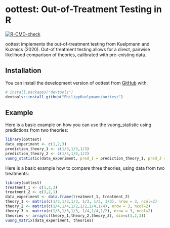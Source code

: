 
<!-- README.md is generated from README.Rmd. Please edit that file -->

# oottest: Out-of-Treatment Testing in R

<!-- badges: start -->

[![R-CMD-check](https://github.com/PhilippKuelpmann/oottest/workflows/R-CMD-check/badge.svg)](https://github.com/PhilippKuelpmann/oottest/actions)
<!-- badges: end -->

oottest implements the out-of-treatment testing from Kuelpmann and
Kuzmics (2020). Out-of treatment testing allows for a direct, pairwise
likelihood comparison of theories, calibrated with pre-existing data.

## Installation

You can install the development version of oottest from
[GitHub](https://github.com/) with:

``` r
# install.packages("devtools")
devtools::install_github("PhilippKuelpmann/oottest")
```

## Example

Here is a basic example on how you can use the vuong_statistic using
predictions from two theories:

``` r
library(oottest)
data_experiment <- c(1,2,3)
prediction_theory_1 <- c(1/3,1/3,1/3)
prediction_theory_2 <- c(1/4,1/4,1/2)
vuong_statistic(data_experiment, pred_I = prediction_theory_1, pred_J = prediction_theory_2)
```

Here is a basic example how to compare three theories, using data from
two treatments:

``` r
library(oottest)
treatment_1 <- c(1,2,3)
treatment_2 <- c(3,2,1)
data_experiment <- data.frame(treatment_1, treatment_2)
theory_1 <- matrix(c(1/3,1/3,1/3, 1/3, 1/3, 1/3), nrow = 3, ncol=2)
theory_2 <- matrix(c(1/4,1/4,1/2,1/2,1/4,1/4), nrow = 3, ncol=2)
theory_3 <- matrix(c(1/3,1/3,1/3, 1/4,1/4,1/2), nrow = 3, ncol=2)
theories <- array(c(theory_1,theory_2,theory_3), dim=c(3,2,3))
vuong_matrix(data_experiment, theories)
```

